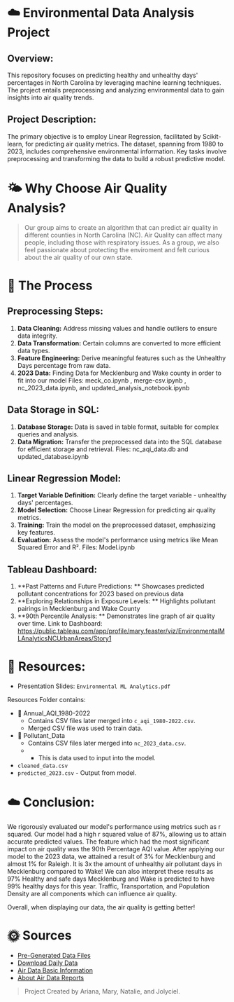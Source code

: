 # ☁️ Environmental Data Analysis Project
## Overview:
This repository focuses on predicting healthy and unhealthy days' percentages in North Carolina by leveraging machine learning techniques. The project entails preprocessing and analyzing environmental data to gain insights into air quality trends. 

## Project Description:
The primary objective is to employ Linear Regression, facilitated by Scikit-learn, for predicting air quality metrics. The dataset, spanning from 1980 to 2023, includes comprehensive environmental information. Key tasks involve preprocessing and transforming the data to build a robust predictive model.

# 🌤️ Why Choose Air Quality Analysis?
> Our group aims to create an algorithm that can predict air quality in different counties in North Carolina (NC). Air Quality can affect many people, including those with respiratory issues. As a group, we also feel passionate about protecting the enviroment and felt curious about the air quality of our own state. 

# 🌙 The Process
## Preprocessing Steps:
1. **Data Cleaning:** Address missing values and handle outliers to ensure data integrity.
2. **Data Transformation:**  Certain columns are converted to more efficient data types.
3. **Feature Engineering:** Derive meaningful features such as the Unhealthy Days percentage from raw data.
4. **2023 Data:** Finding Data for Mecklenburg and Wake county in order to fit into our model
   Files: meck_co.ipynb , merge-csv.ipynb , nc_2023_data.ipynb, and updated_analysis_notebook.ipynb

## Data Storage in SQL:
1. **Database Storage:** Data is saved in table format, suitable for complex queries and analysis.
2. **Data Migration:** Transfer the preprocessed data into the SQL database for efficient storage and retrieval.
   Files: nc_aqi_data.db and updated_database.ipynb 

## Linear Regression Model: 
1. **Target Variable Definition:** Clearly define the target variable - unhealthy days' percentages.
2. **Model Selection:** Choose Linear Regression for predicting air quality metrics.
3. **Training:** Train the model on the preprocessed dataset, emphasizing key features.
4. **Evaluation:** Assess the model's performance using metrics like Mean Squared Error and R².
   Files: Model.ipynb

## Tableau Dashboard:
1. **Past Patterns and Future Predictions: ** Showcases predicted pollutant concentrations for 2023 based on previous data
2. **Exploring Relationships in Exposure Levels: ** Highlights pollutant pairings in Mecklenburg and Wake County
3. **90th Percentile Analysis: ** Demonstrates line graph of air quality over time.
   Link to Dashboard: https://public.tableau.com/app/profile/mary.feaster/viz/EnvironmentalMLAnalyticsNCUrbanAreas/Story1

# 📁 Resources: 
- Presentation Slides: `Environmental ML Analytics.pdf`

Resources Folder contains:
- 📂 Annual_AQI_1980-2022
  - Contains CSV files later merged into `c_aqi_1980-2022.csv`.
  - Merged CSV file was used to train data.
- 📂 Pollutant_Data
  - Contains CSV files later merged into `nc_2023_data.csv`.
  - - This is data used to input into the model.
- `cleaned_data.csv`
- `predicted_2023.csv` - Output from model.

# ☁️ Conclusion:
We rigorously evaluated our model's performance using metrics such as r squared. Our model had a high r squared value of 87%, allowing us to attain accurate predicted values. The feature which had the most significant impact on air quality was the 90th Percentage AQI value. After applying our model to the 2023 data, we attained a result of 3% for Mecklenburg and almost 1% for Raleigh. It is 3x the amount of unhealthy air pollutant days in Mecklenburg compared to Wake! We can also interpret these results as 97% Healthy and safe days Mecklenburg and Wake is predicted to have 99% healthy days for this year. Traffic, Transportation, and Population Density are all components which can influence air quality.

Overall, when displaying our data, the air quality is getting better!

# 🌞 Sources
- [Pre-Generated Data Files](https://aqs.epa.gov/aqsweb/airdata/download_files.html#Annual)
- [Download Daily Data](https://www.epa.gov/outdoor-air-quality-data/download-daily-data)
- [Air Data Basic Information](https://www.epa.gov/outdoor-air-quality-data/air-data-basic-information#:~:text=The%20AQI%20is%20an%20index,runs%20from%200%20to%20500.)
- [About Air Data Reports](https://www.epa.gov/outdoor-air-quality-data/about-air-data-reports)

> Project Created by Ariana, Mary, Natalie, and Jolyciel.
